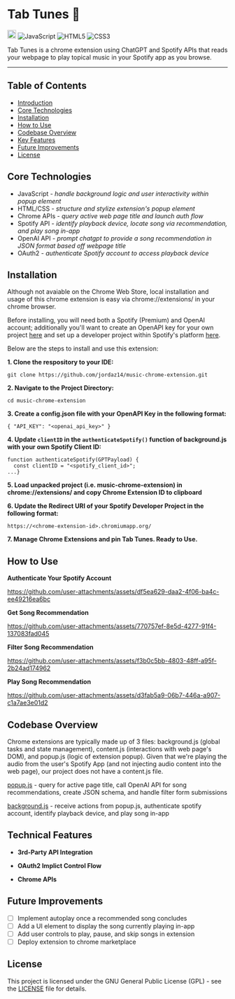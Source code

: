 # Tab Tunes 🎵
<a href='http://www.recurse.com' title='Made with love at the Recurse Center'><img src='https://cloud.githubusercontent.com/assets/2883345/11325206/336ea5f4-9150-11e5-9e90-d86ad31993d8.png' height='20px'/></a>
![JavaScript](https://img.shields.io/badge/JavaScript-F7DF1E?logo=javascript&logoColor=white)
![HTML5](https://img.shields.io/badge/HTML5-E34F26?logo=html5&logoColor=white)
![CSS3](https://img.shields.io/badge/CSS3-1572B6?logo=css3&logoColor=white)

Tab Tunes is a chrome extension using ChatGPT and Spotify APIs that reads your webpage to play topical music in your Spotify app as you browse.

<hr>

## Table of Contents
- [Introduction](#tab-tunes-)
- [Core Technologies](#core-technologies)
- [Installation](#installation)
- [How to Use](#how-to-use)
- [Codebase Overview](#codebase-overview)
- [Key Features](#technical-features)
- [Future Improvements](#future-improvements)
- [License](#license)

## Core Technologies

- JavaScript - _handle background logic and user interactivity within popup element_
- HTML/CSS - _structure and stylize extension's popup element_
- Chrome APIs - _query active web page title and launch auth flow_
- Spotify API - _identify playback device, locate song via recommendation, and play song in-app_
- OpenAI API - _prompt chatgpt to provide a song recommendation in JSON format based off webpage title_
- OAuth2 - _authenticate Spotify account to access playback device_

## Installation

Although not avaiable on the Chrome Web Store, local installation and usage of this chrome extension is easy via chrome://extensions/ in your chrome browser.

Before installing, you will need both a Spotify (Premium) and OpenAI account; additionally you'll want to create an OpenAPI key for your own project [here](https://platform.openai.com/api-keys) and set up a developer project within Spotify's platform [here](https://developer.spotify.com/dashboard).

Below are the steps to install and use this extension:

**1. Clone the respository to your IDE:**
```
git clone https://github.com/jordaz14/music-chrome-extension.git
```
**2. Navigate to the Project Directory:**
```
cd music-chrome-extension
```
**3. Create a config.json file with your OpenAPI Key in the following format:**
```
{ "API_KEY": "<openai_api_key>" }
```
**4. Update `clientID` in the `authenticateSpotify()` function of background.js with your own Spotify Client ID:**
```
function authenticateSpotify(GPTPayload) {
  const clientID = "<spotify_client_id>";
...}
```
**5. Load unpacked project (i.e. music-chrome-extension) in chrome://extensions/ and copy Chrome Extension ID to clipboard**

**6. Update the Redirect URI of your Spotify Developer Project in the following format:**
```
https://<chrome-extension-id>.chromiumapp.org/
```
**7. Manage Chrome Extensions and pin Tab Tunes. Ready to Use.**

## How to Use

**Authenticate Your Spotify Account**

https://github.com/user-attachments/assets/df5ea629-daa2-4f06-ba4c-ee49216ea6bc

**Get Song Recommendation**

https://github.com/user-attachments/assets/770757ef-8e5d-4277-91f4-137083fad045

**Filter Song Recommendation**

https://github.com/user-attachments/assets/f3b0c5bb-4803-48ff-a95f-2b24ad174962

**Play Song Recommendation**

https://github.com/user-attachments/assets/d3fab5a9-06b7-446a-a907-c1a7ae3e01d2

## Codebase Overview

Chrome extensions are typically made up of 3 files: background.js (global tasks and state management), content.js (interactions with web page's DOM), and popup.js (logic of extension popup). Given that we're playing the audio from the user's Spotify App (and not injecting audio content into the web page), our project does not have a content.js file.

[popup.js](./popup.js) - query for active page title, call OpenAI API for song recommendations, create JSON schema, and handle filter form submissions

[background.js](./background.js) - receive actions from popup.js, authenticate spotify account, identify playback device, and play song in-app

## Technical Features

- **3rd-Party API Integration**

- **OAuth2 Implict Control Flow**

- **Chrome APIs**

## Future Improvements
- [ ] Implement autoplay once a recommended song concludes
- [ ] Add a UI element to display the song currently playing in-app
- [ ] Add user controls to play, pause, and skip songs in extension
- [ ] Deploy extension to chrome marketplace

## License
This project is licensed under the GNU General Public License (GPL) - see the [LICENSE](./LICENSE) file for details.
